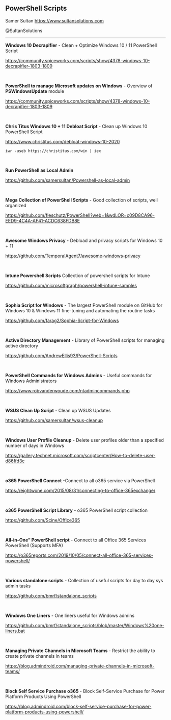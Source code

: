 ## PowerShell Scripts

Samer Sultan
https://www.sultansolutions.com

@SultanSolutions

---


**Windows 10 Decrapifier** - Clean + Optimize Windows 10 / 11 PowerShell Script

https://community.spiceworks.com/scripts/show/4378-windows-10-decrapifier-1803-1809

&nbsp;
&nbsp;

**PowerShell to manage Microsoft updates on Windows** - Overview of **PSWindowsUpdate** module

https://community.spiceworks.com/scripts/show/4378-windows-10-decrapifier-1803-1809

&nbsp;
&nbsp;



**Chris Titus Windows 10 + 11 Debloat Script** - Clean up Windows 10 PowerShell Script

https://www.christitus.com/debloat-windows-10-2020

    iwr -useb https://christitus.com/win | iex
    
&nbsp;
&nbsp;

**Run PowerShell as Local Admin**

https://github.com/samersultan/Powershell-as-local-admin

&nbsp;
&nbsp;

**Mega Collection of PowerShell Scripts** - Good collection of scripts, well organized 

https://github.com/fleschutz/PowerShell?web=1&wdLOR=c09D8CA96-EED9-4C4A-AF41-ACDC638FDB8E

&nbsp;
&nbsp;

**Awesome Windows Privacy** - Debload and privacy scripts for Windows 10 + 11 

https://github.com/TemporalAgent7/awesome-windows-privacy

&nbsp;
&nbsp;

**Intune Powershell Scripts** Collection of powershell scripts for Intune

https://github.com/microsoftgraph/powershell-intune-samples

&nbsp;
&nbsp;

**Sophia Script for Windows** - The largest PowerShell module on GitHub for Windows 10 & Windows 11 fine-tuning and automating the routine tasks

https://github.com/farag2/Sophia-Script-for-Windows

&nbsp;
&nbsp;

**Active Directory Management** - Library of PowerShell scripts for managing active directory

https://github.com/AndrewEllis93/PowerShell-Scripts

&nbsp;
&nbsp;

**PowerShell Commands for Windows Admins** - Useful commands for Windows Administrators

https://www.robvanderwoude.com/ntadmincommands.php

&nbsp;
&nbsp;

**WSUS Clean Up Script** - Clean up WSUS Updates

https://github.com/samersultan/wsus-cleanup

&nbsp;
&nbsp;

**Windows User Profile Cleanup** - Delete user profiles older than a specified number of days in Windows

https://gallery.technet.microsoft.com/scriptcenter/How-to-delete-user-d86ffd3c

&nbsp;
&nbsp;

**o365 PowerShell Connect** -Connect to all o365 service via PowerShell

https://eightwone.com/2015/08/31/connecting-to-office-365exchange/

&nbsp;
&nbsp;


**o365 PowerShell Script Library** - o365 PowerShell script collection

https://github.com/Scine/Office365

&nbsp;
&nbsp;

**All-in-One” PowerShell script** - Connect to all Office 365 Services PowerShell  (Supports MFA)

https://o365reports.com/2019/10/05/connect-all-office-365-services-powershell/

&nbsp;
&nbsp;

**Various standalone scripts** - Collection of useful scripts for day to day sys admin tasks

https://github.com/bmrf/standalone_scripts

&nbsp;
&nbsp;

**Windows One Liners** - One liners useful for Windows admins

https://github.com/bmrf/standalone_scripts/blob/master/Windows%20one-liners.bat

&nbsp;
&nbsp;

**Managing Private Channels in Microsoft Teams** - Restrict the ability to create private channels in teams 

https://blog.admindroid.com/managing-private-channels-in-microsoft-teams/

&nbsp;
&nbsp;

 **Block Self Service Purchase o365** - Block Self-Service Purchase for Power Platform Products Using PowerShell
 
 https://blog.admindroid.com/block-self-service-purchase-for-power-platform-products-using-powershell/
 
&nbsp;
&nbsp;


